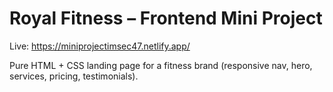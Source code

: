 # Royal Fitness – Frontend Mini Project
Live: https://miniprojectimsec47.netlify.app/

Pure HTML + CSS landing page for a fitness brand (responsive nav, hero, services, pricing, testimonials).
